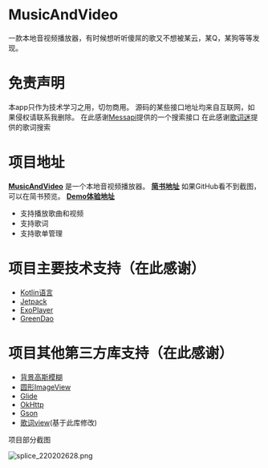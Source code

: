 # MusicAndVideo
一款本地音视频播放器，有时候想听听傻屌的歌又不想被某云，某Q，某狗等等发现。

免责声明
=
本app只作为技术学习之用，切勿商用。
源码的某些接口地址均来自互联网，如果侵权请联系我删除。
在此感谢[Messapi](https://github.com/messoer)提供的一个搜索接口
在此感谢[歌词迷](http://api.geci.me/en/latest/index.html#indices-and-tables)提供的歌词搜索

项目地址
=
**[MusicAndVideo](https://github.com/kotle/MusicAndVideo)** 是一个本地音视频播放器。
**[简书地址](https://www.jianshu.com/p/032d41f167a2)** 如果GitHub看不到截图，可以在简书预览。
**[Demo体验地址](https://www.lanzous.com/iagyqbc)** 
- 支持播放歌曲和视频
- 支持歌词
- 支持歌单管理

项目主要技术支持（在此感谢）
=
- [Kotlin语言](https://github.com/JetBrains/kotlin)
- [Jetpack](https://developer.android.google.cn/jetpack)
- [ExoPlayer](https://github.com/google/ExoPlayer)
- [GreenDao](https://github.com/greenrobot/greenDAO)

项目其他第三方库支持（在此感谢）
=
- [背景高斯模糊](https://github.com/mmin18/RealtimeBlurView)
- [圆形ImageView](https://github.com/hdodenhof/CircleImageView)
- [Glide](https://github.com/bumptech/glide)
- [OkHttp](https://github.com/square/okhttp)
- [Gson](https://github.com/google/gson)
- [歌词view](https://github.com/wangchenyan/lrcview)(基于此库修改)

项目部分截图

![splice_220202628.png](https://upload-images.jianshu.io/upload_images/2686533-1827c44ef3da21da.png?imageMogr2/auto-orient/strip%7CimageView2/2/w/1240)




